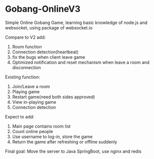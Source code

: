 # Gobang-OnlineV3
Simple Online Gobang Game, learning basic knowledge of node.js and websocket, using package of websocket.io

Compare to V2 add:
1. Room function
2. Connection detection(heartbeat)
3. fix the bugs when client leave game
4. Optimized notification and reset mechanism when leave a room and disconnection

Existing function:
1. Join/Leave a room
2. Playing game
3. Restart game(need both sides approved)
4. View in-playing game
5. Connection detection

Expect to add:
1. Main page contains room list
2. Count online people 
3. Use username to log-in, store the game 
4. Return the game after refreshing or offline suddenly


Final goal:
Move the server to Java SpringBoot, use nginx and redis 

